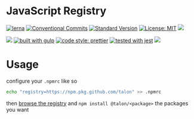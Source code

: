 # JavaScript Registry

[![lerna](https://img.shields.io/badge/maintained%20with-lerna-cc00ff.svg)](https://lerna.js.org/) [![Conventional Commits](https://img.shields.io/badge/Conventional%20Commits-1.0.0-yellow.svg)](https://conventionalcommits.org) [![Standard Version](https://img.shields.io/badge/release-standard%20version-brightgreen.svg)](https://github.com/conventional-changelog/standard-version) [![License: MIT](https://img.shields.io/badge/License-MIT-yellow.svg)](https://opensource.org/licenses/MIT) [![](https://github.com/talon/javascript-registry/workflows/CI/badge.svg)](https://github.com/talon/javascript-registry/actions?query=workflow%3A%22CI%22)

[![](https://badgen.net/badge/depenends%20on/yarn/blue)](https://yarnpkg.com/lang/en/) [![built with gulp](https://img.shields.io/badge/gulp-built_project-eb4a4b.svg?logo=data%3Aimage%2Fpng%3Bbase64%2CiVBORw0KGgoAAAANSUhEUgAAAAYAAAAOCAMAAAA7QZ0XAAAABlBMVEUAAAD%2F%2F%2F%2Bl2Z%2FdAAAAAXRSTlMAQObYZgAAABdJREFUeAFjAAFGRjSSEQzwUgwQkjAFAAtaAD0Ls2nMAAAAAElFTkSuQmCC)](http://gulpjs.com/) [![code style: prettier](https://img.shields.io/badge/code_style-prettier-ff69b4.svg?style=flat-square)](https://github.com/prettier/prettier) [![tested with jest](https://img.shields.io/badge/tested_with-jest-99424f.svg)](https://github.com/facebook/jest) [![](https://badgen.net/badge/compiled%20with/babel/yellow)](https://babeljs.io/)

# Usage

configure your `.npmrc` like so

```sh
echo "registry=https://npm.pkg.github.com/talon" >> .npmrc
```

then [browse the registry](https://github.com/talon/javascript-registry/packages) and `npm install @talon/<package>` the packages you want
